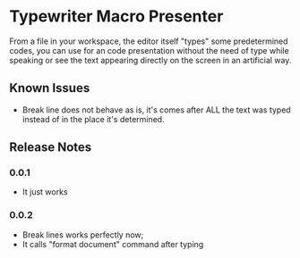 # Typewriter Macro Presenter

From a file in your workspace, the editor itself "types" some predetermined codes, you can use for an code presentation without the need of type while speaking or see the text appearing directly on the screen in an artificial way.

## Known Issues

- Break line does not behave as is, it's comes after ALL the text was typed instead of in the place it's determined.

## Release Notes

### 0.0.1
- It just works

### 0.0.2
- Break lines works perfectly now;
- It calls "format document" command after typing

